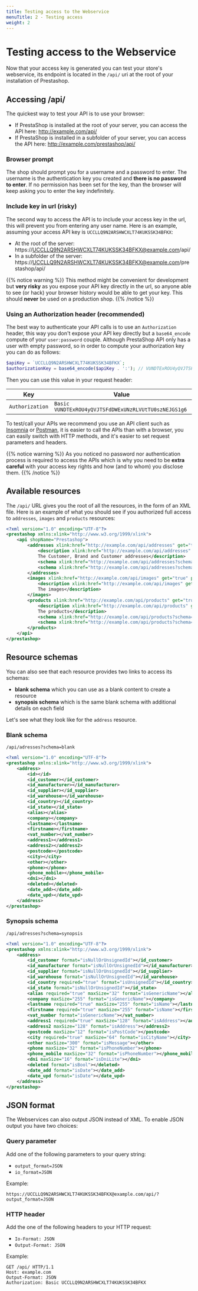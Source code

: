 ```yaml
---
title: Testing access to the Webservice
menuTitle: 2 - Testing access
weight: 2
---
```


# Testing access to the Webservice

Now that your access key is generated you can test your store's webservice, its endpoint is located in the `/api/` uri at the root of your installation of Prestashop.

## Accessing /api/

The quickest way to test your API is to use your browser:

* If PrestaShop is installed at the root of your server, you can access the API here: http://example.com/api/
* If PrestaShop is installed in a subfolder of your server, you can access the API here: http://example.com/prestashop/api/

### Browser prompt

The shop should prompt you for a username and a password to enter. The username is the authentication key you created and **there is no password to enter**. If no permission has been set for the key, than the browser will keep asking you to enter the key indefinitely.

### Include key in url (risky)

The second way to access the API is to include your access key in the url, this will prevent you from entering any user name. Here is an example, assuming your access API key is `UCCLLQ9N2ARSHWCXLT74KUKSSK34BFKX`:

* At the root of the server: https://UCCLLQ9N2ARSHWCXLT74KUKSSK34BFKX@example.com/api/
* In a subfolder of the server: https://UCCLLQ9N2ARSHWCXLT74KUKSSK34BFKX@example.com/prestashop/api/

{{% notice warning %}}
This method might be convenient for development but **very risky** as you expose your API key directly in the url, so anyone able to see (or hack) your browser history would be able to get your key. This should **never** be used on a production shop.
{{% /notice %}}

### Using an Authorization header (recommended)

The best way to authenticate your API calls is to use an `Authorization` header, this way you don't expose your API key directly but a `base64_encode` compute of your `user:password` couple. Although PrestaShop API only has a user with empty password, so in order to compute your authorization key you can do as follows:

```php
$apiKey = `UCCLLQ9N2ARSHWCXLT74KUKSSK34BFKX`;
$authorizationKey = base64_encode($apiKey . ':'); // VUNDTExROU4yQVJTSFdDWExUNzRLVUtTU0szNEJGS1g6
```

Then you can use this value in your request header:

| Key             | Value                                                |
|-----------------|------------------------------------------------------|
| `Authorization` | `Basic VUNDTExROU4yQVJTSFdDWExUNzRLVUtTU0szNEJGS1g6` |

To test/call your APIs we recommend you use an API client such as [Insomnia](https://insomnia.rest/) or [Postman](https://www.getpostman.com/), it is easier to call the APIs than with a browser, you can easily switch with HTTP methods, and it's easier to set request parameters and headers.

{{% notice warning %}}
As you noticed no password nor authentication process is required to access the APIs which is why you need to be **extra careful** with your access key rights and how (and to whom) you disclose them.
{{% /notice %}}

## Available resources

The `/api/` URL gives you the root of all the resources, in the form of an XML file. Here is an example of what you should see if you authorized full access to `addresses`, `images` and `products` resources:

```xml
<?xml version="1.0" encoding="UTF-8"?>
<prestashop xmlns:xlink="http://www.w3.org/1999/xlink">
    <api shopName="Prestashop">
        <addresses xlink:href="http://example.com/api/addresses" get="true" put="true" post="true" delete="true" head="true">
            <description xlink:href="http://example.com/api/addresses" get="true" put="true" post="true" delete="true" head="true">
            The Customer, Brand and Customer addresses</description>
            <schema xlink:href="http://example.com/api/addresses?schema=blank" type="blank"/>
            <schema xlink:href="http://example.com/api/addresses?schema=synopsis" type="synopsis"/>
        </addresses>
        <images xlink:href="http://example.com/api/images" get="true" put="true" post="true" delete="true" head="true">
            <description xlink:href="http://example.com/api/images" get="true" put="true" post="true" delete="true" head="true">
            The images</description>
        </images>
        <products xlink:href="http://example.com/api/products" get="true" put="true" post="true" delete="true" head="true">
            <description xlink:href="http://example.com/api/products" get="true" put="true" post="true" delete="true" head="true">
            The products</description>
            <schema xlink:href="http://example.com/api/products?schema=blank" type="blank"/>
            <schema xlink:href="http://example.com/api/products?schema=synopsis" type="synopsis"/>
        </products>
    </api>
</prestashop>
```

## Resource schemas

You can also see that each resource provides two links to access its schemas:

- **blank schema** which you can use as a blank content to create a resource
- **synopsis schema** which is the same blank schema with additional details on each field

Let's see what they look like for the `address` resource.

### Blank schema

`/api/adresses?schema=blank`

```xml
<?xml version="1.0" encoding="UTF-8"?>
<prestashop xmlns:xlink="http://www.w3.org/1999/xlink">
    <address>
        <id></id>
        <id_customer></id_customer>
        <id_manufacturer></id_manufacturer>
        <id_supplier></id_supplier>
        <id_warehouse></id_warehouse>
        <id_country></id_country>
        <id_state></id_state>
        <alias></alias>
        <company></company>
        <lastname></lastname>
        <firstname></firstname>
        <vat_number></vat_number>
        <address1></address1>
        <address2></address2>
        <postcode></postcode>
        <city></city>
        <other></other>
        <phone></phone>
        <phone_mobile></phone_mobile>
        <dni></dni>
        <deleted></deleted>
        <date_add></date_add>
        <date_upd></date_upd>
    </address>
</prestashop>
```

### Synopsis schema

`/api/adresses?schema=synopsis`

```xml
<?xml version="1.0" encoding="UTF-8"?>
<prestashop xmlns:xlink="http://www.w3.org/1999/xlink">
    <address>
        <id_customer format="isNullOrUnsignedId"></id_customer>
        <id_manufacturer format="isNullOrUnsignedId"></id_manufacturer>
        <id_supplier format="isNullOrUnsignedId"></id_supplier>
        <id_warehouse format="isNullOrUnsignedId"></id_warehouse>
        <id_country required="true" format="isUnsignedId"></id_country>
        <id_state format="isNullOrUnsignedId"></id_state>
        <alias required="true" maxSize="32" format="isGenericName"></alias>
        <company maxSize="255" format="isGenericName"></company>
        <lastname required="true" maxSize="255" format="isName"></lastname>
        <firstname required="true" maxSize="255" format="isName"></firstname>
        <vat_number format="isGenericName"></vat_number>
        <address1 required="true" maxSize="128" format="isAddress"></address1>
        <address2 maxSize="128" format="isAddress"></address2>
        <postcode maxSize="12" format="isPostCode"></postcode>
        <city required="true" maxSize="64" format="isCityName"></city>
        <other maxSize="300" format="isMessage"></other>
        <phone maxSize="32" format="isPhoneNumber"></phone>
        <phone_mobile maxSize="32" format="isPhoneNumber"></phone_mobile>
        <dni maxSize="16" format="isDniLite"></dni>
        <deleted format="isBool"></deleted>
        <date_add format="isDate"></date_add>
        <date_upd format="isDate"></date_upd>
    </address>
</prestashop>
```

## JSON format

The Webservices can also output JSON instead of XML. To enable JSON output you have two choices:

### Query parameter

Add one of the following parameters to your query string:

- `output_format=JSON`
- `io_format=JSON`

Example:

```text
https://UCCLLQ9N2ARSHWCXLT74KUKSSK34BFKX@example.com/api/?output_format=JSON
``` 

### HTTP header

Add the one of the following headers to your HTTP request:

- `Io-Format: JSON`
- `Output-Format: JSON`

Example:

```http
GET /api/ HTTP/1.1
Host: example.com
Output-Format: JSON
Authorization: Basic UCCLLQ9N2ARSHWCXLT74KUKSSK34BFKX
```
